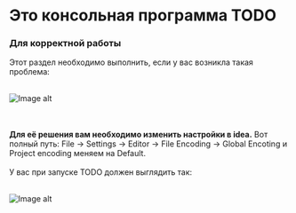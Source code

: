 # Это консольная программа TODO

<h3>Для корректной работы</h3>
Этот раздел необходимо выполнить, если у вас возникла такая проблема:
<br></br>

![Image alt](https://github.com/Daniil600/todo_program/blob/master/picture/img.png)

<br></br>
<b>Для её решения вам необходимо изменить настройки в idea.</b>
Вот полный путь: File -> Settings -> Editor -> File Encoding -> Global Encoting и Project encoding меняем на Default.
<br></br>
У вас при запуске TODO должен выглядить так:
<br></br>

![Image alt](https://github.com/Daniil600/todo_program/blob/master/picture/img_1.png)
